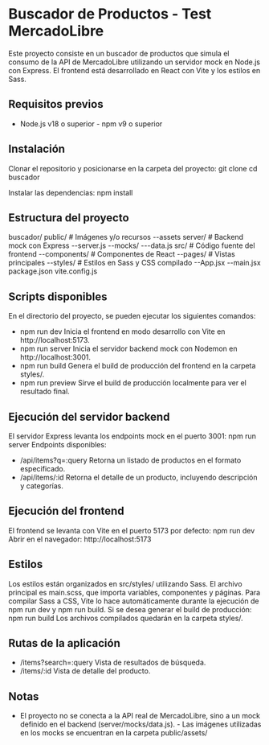 # Buscador de Productos - Test MercadoLibre

Este proyecto consiste en un buscador de productos que simula el consumo de la API de
MercadoLibre utilizando un servidor mock en Node.js con Express. El frontend está desarrollado en
React con Vite y los estilos en Sass.

## Requisitos previos

- Node.js v18 o superior - npm v9 o superior

## Instalación

Clonar el repositorio y posicionarse en la carpeta del proyecto:
git clone 
cd buscador

Instalar las dependencias:
npm install

## Estructura del proyecto
buscador/ 
 public/ # Imágenes y/o recursos 
 --assets
 server/ # Backend mock con Express
 --server.js
 --mocks/
  ---data.js
 src/ # Código fuente del frontend
 --components/ # Componentes de React
 --pages/ # Vistas principales
 --styles/ # Estilos en Sass y CSS compilado
 --App.jsx
 --main.jsx
package.json
vite.config.js

## Scripts disponibles

En el directorio del proyecto, se pueden ejecutar los siguientes comandos:
- npm run dev Inicia el frontend en modo desarrollo con Vite en http://localhost:5173.
- npm run server Inicia el servidor backend mock con Nodemon en http://localhost:3001.
- npm run build Genera el build de producción del frontend en la carpeta styles/.
- npm run preview Sirve el build de producción localmente para ver el resultado final.

## Ejecución del servidor backend

El servidor Express levanta los endpoints mock en el puerto 3001:
npm run server
Endpoints disponibles:
- /api/items?q=:query Retorna un listado de productos en el formato especificado.
- /api/items/:id Retorna el detalle de un producto, incluyendo descripción y categorías.

## Ejecución del frontend

El frontend se levanta con Vite en el puerto 5173 por defecto:
npm run dev
Abrir en el navegador:
http://localhost:5173

## Estilos

Los estilos están organizados en src/styles/ utilizando Sass. El archivo principal es main.scss, que
importa variables, componentes y páginas.
Para compilar Sass a CSS, Vite lo hace automáticamente durante la ejecución de npm run dev y
npm run build.
Si se desea generar el build de producción:
npm run build
Los archivos compilados quedarán en la carpeta styles/.

## Rutas de la aplicación

- /items?search=:query Vista de resultados de búsqueda.
- /items/:id Vista de detalle del producto.

## Notas

- El proyecto no se conecta a la API real de MercadoLibre, sino a un mock definido en el backend
(server/mocks/data.js). - Las imágenes utilizadas en los mocks se encuentran en la carpeta
public/assets/